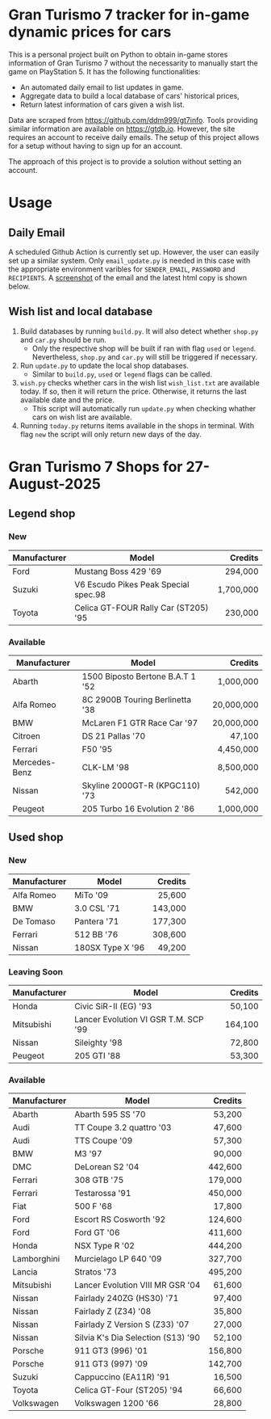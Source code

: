 # Gran Turismo 7 tracker for in-game dynamic prices for cars

This is a personal project built on Python to obtain in-game stores information of Gran Turismo 7 without the necessarity to manually start the game on PlayStation 5. It has the following functionalities:

- An automated daily email to list updates in game.
- Aggregate data to build a local database of cars' historical prices,
- Return latest information of cars given a wish list.

Data are scraped from https://github.com/ddm999/gt7info. Tools providing similar information are available on https://gtdb.io. However, the site requires an account to receive daily emails. The setup of this project allows for a setup without having to sign up for an account.

The approach of this project is to provide a solution without setting an account.

# Usage

## Daily Email

A scheduled Github Action is currently set up. However, the user can easily set up a similar system. Only `email_update.py` is needed in this case with the appropriate environment varibles for `SENDER_EMAIL`, `PASSWORD` and `RECIPIENTS`. A [screenshot](https://raw.githubusercontent.com/marcohoucheng/Gran-Turismo-7-Price-Tracker/main/data/email_screenshot.png) of the email and the latest html copy is shown below.

## Wish list and local database

1. Build databases by running `build.py`. It will also detect whether `shop.py` and `car.py` should be run.
    - Only the respective shop will be built if ran with flag `used` or `legend`. Nevertheless, `shop.py` and `car.py` will still be triggered if necessary.
2. Run `update.py` to update the local shop databases.
    - Similar to `build.py`, `used` or `legend` flags can be called.
3. `wish.py` checks whether cars in the wish list `wish_list.txt` are available today. If so, then it will return the price. Otherwise, it returns the last available date and the price.
    - This script will automatically run `update.py` when checking whather cars on wish list are available.
4. Running `today.py` returns items available in the shops in terminal. With flag `new` the script will only return new days of the day.


# Gran Turismo 7 Shops for 27-August-2025



## Legend shop

### New
 | Manufacturer | Model | Credits |
 | --- | --- | --: |
|Ford|Mustang Boss 429 '69|294,000|
|Suzuki|V6 Escudo Pikes Peak Special spec.98|1,700,000|
|Toyota|Celica GT-FOUR Rally Car (ST205) '95|230,000|

### Available
 | Manufacturer | Model | Credits |
 | --- | --- | --: |
|Abarth|1500 Biposto Bertone B.A.T 1 '52|1,000,000|
|Alfa Romeo|8C 2900B Touring Berlinetta '38|20,000,000|
|BMW|McLaren F1 GTR Race Car '97|20,000,000|
|Citroen|DS 21 Pallas '70|47,100|
|Ferrari|F50 '95|4,450,000|
|Mercedes-Benz|CLK-LM '98|8,500,000|
|Nissan|Skyline 2000GT-R (KPGC110) '73|542,000|
|Peugeot|205 Turbo 16 Evolution 2 '86|1,000,000|


## Used shop

### New
 | Manufacturer | Model | Credits |
 | --- | --- | --: |
|Alfa Romeo|MiTo '09|25,600|
|BMW|3.0 CSL '71|143,000|
|De Tomaso|Pantera '71|177,300|
|Ferrari|512 BB '76|308,600|
|Nissan|180SX Type X '96|49,200|

### Leaving Soon
 | Manufacturer | Model | Credits |
 | --- | --- | --: |
|Honda|Civic SiR-II (EG) '93|50,100|
|Mitsubishi|Lancer Evolution VI GSR T.M. SCP '99|164,100|
|Nissan|Sileighty '98|72,800|
|Peugeot|205 GTI '88|53,300|

### Available
 | Manufacturer | Model | Credits |
 | --- | --- | --: |
|Abarth|Abarth 595 SS '70|53,200|
|Audi|TT Coupe 3.2 quattro '03|47,600|
|Audi|TTS Coupe '09|57,300|
|BMW|M3 '97|90,000|
|DMC|DeLorean S2 '04|442,600|
|Ferrari|308 GTB '75|179,000|
|Ferrari|Testarossa '91|450,000|
|Fiat|500 F '68|17,800|
|Ford|Escort RS Cosworth '92|124,600|
|Ford|Ford GT '06|411,600|
|Honda|NSX Type R '02|444,200|
|Lamborghini|Murcielago LP 640 '09|327,700|
|Lancia|Stratos '73|495,200|
|Mitsubishi|Lancer Evolution VIII MR GSR '04|61,600|
|Nissan|Fairlady 240ZG (HS30) '71|97,400|
|Nissan|Fairlady Z (Z34) '08|35,800|
|Nissan|Fairlady Z Version S (Z33) '07|27,000|
|Nissan|Silvia K's Dia Selection (S13) '90|52,100|
|Porsche|911 GT3 (996) '01|156,800|
|Porsche|911 GT3 (997) '09|142,700|
|Suzuki|Cappuccino (EA11R) '91|16,500|
|Toyota|Celica GT-Four (ST205) '94|66,600|
|Volkswagen|Volkswagen 1200 '66|28,800|
